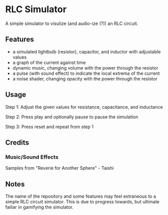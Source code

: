 # RLC Simulator
A simple simulator to visulize (and audio-ize (?)) an RLC circuit.

## Features
- a simulated lightbulb (resistor), capacitor, and inductor with adjustable values
- a graph of the current against time
- dynamic music, changing volume with the power through the resistor
- a pulse (with sound effect) to indicate the local extrema of the current
- a noise shader, changing opacity with the power through the resistor

## Usage
Step 1: Adjust the given values for resistance, capacitance, and inductance

Step 2: Press play and optionally pause to pause the simulation

Step 3: Press reset and repeat from step 1

## Credits
### Music/Sound Effects
Samples from "Reverie for Another Sphere" - Taishi

## Notes
The name of the repository and some features may feel extraneous to a simple RLC circuit simulator.
This is due to progress towards, but ultimate failiar in gamifying the simulator.

